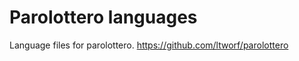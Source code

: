 Parolottero languages
=====================

Language files for parolottero. https://github.com/ltworf/parolottero
